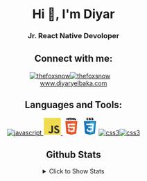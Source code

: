 <h1 align="center">Hi 👋, I'm Diyar </h1>
<h3 align="center">Jr. React Native Devoloper</h3>

<div align="center">


<h2 align="center">Connect with me:</h2>
<p align="center">
<a href="https://www.linkedin.com/in/diyar-yelbaka-019230232/" target="blank"><img align="center" src="https://www.vectorlogo.zone/logos/linkedin/linkedin-icon.svg" alt="thefoxsnow" height="40" width="40" /></a><a href="https://www.instagram.com/diyaryelbakav3.4/" target="blank"><img align="center" src="https://www.logovector.org/wp-content/uploads/2018/11/instagram-300x300.png" alt="thefoxsnow" height="50" width="50" /></a>  
&nbsp;&nbsp;&nbsp;
<br>
<a href="https://diyaryelbaka.com">www.diyaryelbaka.com</a>
</p>

<h2 align="center">Languages and Tools:</h2>
<p align="center"><a href="https://reactnative.dev" target="_blank"> <img
            src="https://upload.wikimedia.org/wikipedia/commons/thumb/a/a7/React-icon.svg/2300px-React-icon.svg.png"
            alt="javascript" width="40" height="40" /> </a><a href="https://developer.mozilla.org/en-US/docs/Web/JavaScript" target="_blank"> <img
            src="https://raw.githubusercontent.com/devicons/devicon/master/icons/javascript/javascript-original.svg"
            alt="javascript" width="40" height="40" /> </a><a href="https://www.w3.org/html/" target="_blank"> <img
            src="https://raw.githubusercontent.com/devicons/devicon/master/icons/html5/html5-original-wordmark.svg"
            alt="html5" width="40" height="40" /></a> <a href="https://www.w3schools.com/css/" target="_blank"><img
            src="https://raw.githubusercontent.com/devicons/devicon/master/icons/css3/css3-original-wordmark.svg"
            alt="css3" width="40" height="40" /></a><a href="https://firebase.google.com/docs" target="_blank"><img
            src="https://i.pinimg.com/originals/07/ca/4a/07ca4afbde70ce0c995b3f63e9c04ceb.png"
            alt="css3" width="40" height="40" /></a><a href="https://react-hook-form.com" target="_blank"><img
            src="https://marmelab.com/react-admin/assets/techs/react-hook-form.jpeg"
            alt="css3" width="40" height="40" /></a>
          

<h2 align="center">Github Stats</h2>

<div align="center">
<details>
  
  <summary>Click to Show Stats</summary>
<div align="center"><a href="https://discord.com/users/204969203055329281"><img src="https://metrics.lecoq.io/diyaryelbaka"/></a></div>
  
</details>
  </div>
